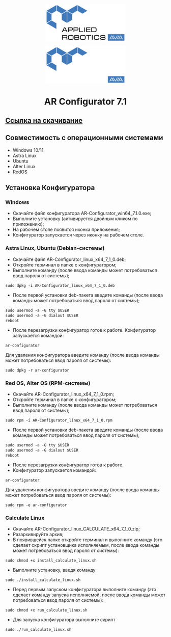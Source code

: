 <p align="center">
  <img style="
           display: block; 
           margin-left: auto;
           margin-right: auto;
           width: 50%;"
    src="../../logo/logo_black.png#gh-light-mode-only" alt="ara_logo"/>
</p>

<p align="center">
  <img style="
           display: block; 
           margin-left: auto;
           margin-right: auto;
           width: 50%;
  }"
    src="../../logo/logo_white.png#gh-dark-mode-only" alt="ara_logo"/>
</p>

<h1 style="text-align: center;">AR Configurator 7.1</h1>

## [Ссылка на скачивание](https://disk.360.yandex.ru/d/G2jAsrzb1h759g)

## Совместимость с операционными системами
- Windows 10/11
- Astra Linux
- Ubuntu
- Alter Linux
- RedOS

## Установка Конфигуратора
### Windows
- Скачайте файл конфигуратора AR-Configurator_win64_7.1.0.exe;
- Выполните установку (активируется двойным кликом по приложению);
- На рабочем столе появится иконка приложения;
- Конфигуратор запускается через иконку на рабочем столе.

### Astra Linux, Ubuntu (Debian-системы)
- Скачайте файл AR-Configurator_linux_x64_7_1_0.deb;
- Откройте терминал в папке с конфигуратором;
- Выполните команду (после ввода команды может потребоваться ввод пароля от системы);
```
sudo dpkg -i AR-Configurator_linux_x64_7_1_0.deb
``` 
- После первой установки deb-пакета введите 
команды (после ввода команды может потребоваться ввод пароля от системы);
```
sudo usermod -a -G tty $USER
sudo usermod -a -G dialout $USER
reboot
```
- После перезагрузки конфигуратор готов к работе.
Конфигуратор запускается командой:
```
ar-configurator
```
Для удаления конфигуратора введите команду (после ввода 
команды может потребоваться ввод пароля от системы):
```
sudo dpkg -r ar-configurator
```

### Red OS, Alter OS (RPM-системы)
- Скачайте AR-Configurator_linux_x64_7_1_0.rpm;
- Откройте терминал в папке с конфигуратором;
- Выполните команду (после ввода команды может потребоваться ввод пароля от системы);
```
sudo rpm -i AR-Configurator_linux_x64_7_1_0.rpm
```
- После первой установки deb-пакета введите 
команды (после ввода команды может потребоваться ввод пароля от системы);
```
sudo usermod -a -G tty $USER
sudo usermod -a -G dialout $USER
reboot
```
- После перезагрузки конфигуратор готов к работе.
- Конфигуратор запускается командой:
```
ar-configurator
```
Для удаления конфигуратора введите команду (после ввода команды может потребоваться ввод пароля от системы):
```
sudo rpm -e ar-configurator
```

### Calculate Linux
- Скачайте AR-Configurator_linux_CALCULATE_x64_7_1_0.zip;
- Разархивируйте архив;
- В появившейся папке откройте терминал и выполните команду 
(это сделает скрипт установщика исполняемым, после ввода команды может потребоваться ввод пароля от системы):
```
sudo chmod +x install_calculate_linux.sh
```
- Выполните установку, введя команду
```
sudo ./install_calculate_linux.sh
```
- Перед первым запуском конфигуратора выполните команду 
(это сделает команду запуска исполняемой, после ввода команды 
может потребоваться ввод пароля от системы):
```
sudo chmod +x run_calculate_linux.sh
```
- Для запуска конфигуратора выполните скрипт 
```
sudo ./run_calculate_linux.sh
```
